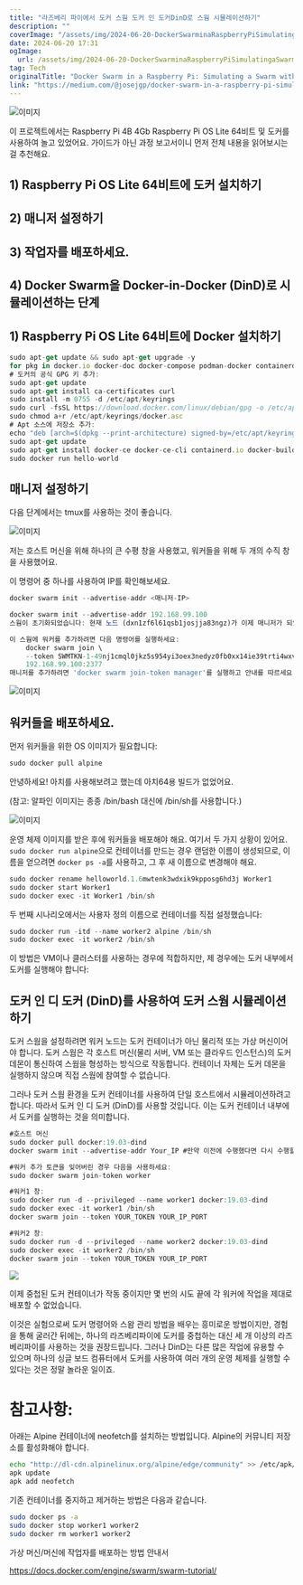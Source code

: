 ```yaml
---
title: "라즈베리 파이에서 도커 스웜 도커 인 도커DinD로 스웜 시뮬레이션하기"
description: ""
coverImage: "/assets/img/2024-06-20-DockerSwarminaRaspberryPiSimulatingaSwarmwithDocker-in-DockerDinD_0.png"
date: 2024-06-20 17:31
ogImage: 
  url: /assets/img/2024-06-20-DockerSwarminaRaspberryPiSimulatingaSwarmwithDocker-in-DockerDinD_0.png
tag: Tech
originalTitle: "Docker Swarm in a Raspberry Pi: Simulating a Swarm with Docker-in-Docker (DinD)"
link: "https://medium.com/@josejgp/docker-swarm-in-a-raspberry-pi-simulating-a-swarm-with-docker-in-docker-dind-04957770f8ca"
---
```



![이미지](/assets/img/2024-06-20-DockerSwarminaRaspberryPiSimulatingaSwarmwithDocker-in-DockerDinD_0.png)

이 프로젝트에서는 Raspberry Pi 4B 4Gb Raspberry Pi OS Lite 64비트 및 도커를 사용하여 놀고 있었어요. 가이드가 아닌 과정 보고서이니 먼저 전체 내용을 읽어보시는 걸 추천해요.

## 1) Raspberry Pi OS Lite 64비트에 도커 설치하기

## 2) 매니저 설정하기

<div class="content-ad"></div>

## 3) 작업자를 배포하세요.

## 4) Docker Swarm을 Docker-in-Docker (DinD)로 시뮬레이션하는 단계

## 1) Raspberry Pi OS Lite 64비트에 Docker 설치하기

```js
sudo apt-get update && sudo apt-get upgrade -y
for pkg in docker.io docker-doc docker-compose podman-docker containerd runc; do sudo apt-get remove $pkg; done
# 도커의 공식 GPG 키 추가:
sudo apt-get update
sudo apt-get install ca-certificates curl
sudo install -m 0755 -d /etc/apt/keyrings
sudo curl -fsSL https://download.docker.com/linux/debian/gpg -o /etc/apt/keyrings/docker.asc
sudo chmod a+r /etc/apt/keyrings/docker.asc
# Apt 소스에 저장소 추가:
echo "deb [arch=$(dpkg --print-architecture) signed-by=/etc/apt/keyrings/docker.asc] https://download.docker.com/linux/debian $(. /etc/os-release && echo "$VERSION_CODENAME") stable" | sudo tee /etc/apt/sources.list.d/docker.list > /dev/null
sudo apt-get update
sudo apt-get install docker-ce docker-ce-cli containerd.io docker-buildx-plugin docker-compose-plugin
sudo docker run hello-world
```

<div class="content-ad"></div>

## 매니저 설정하기

다음 단계에서는 tmux를 사용하는 것이 좋습니다.

![이미지](/assets/img/2024-06-20-DockerSwarminaRaspberryPiSimulatingaSwarmwithDocker-in-DockerDinD_1.png)

저는 호스트 머신을 위해 하나의 큰 수평 창을 사용했고, 워커들을 위해 두 개의 수직 창을 사용했어요.

<div class="content-ad"></div>

이 명령어 중 하나를 사용하여 IP를 확인해보세요.

```js
docker swarm init --advertise-addr <매니저-IP>
```

```js
docker swarm init --advertise-addr 192.168.99.100
스웜이 초기화되었습니다: 현재 노드 (dxn1zf6l61qsb1josjja83ngz)가 이제 매니저가 되었습니다.
```

```js
이 스웜에 워커를 추가하려면 다음 명령어를 실행하세요:
    docker swarm join \
    --token SWMTKN-1-49nj1cmql0jkz5s954yi3oex3nedyz0fb0xx14ie39trti4wxv-8vxv8rssmk743ojnwacrr2e7c \
    192.168.99.100:2377
매니저를 추가하려면 'docker swarm join-token manager'를 실행하고 안내를 따르세요.
```

<div class="content-ad"></div>


![이미지](/assets/img/2024-06-20-DockerSwarminaRaspberryPiSimulatingaSwarmwithDocker-in-DockerDinD_2.png)

## 워커들을 배포하세요.

먼저 워커들을 위한 OS 이미지가 필요합니다:

```js
sudo docker pull alpine
```

<div class="content-ad"></div>

안녕하세요! 아치를 사용해보려고 했는데 아치64용 빌드가 없었어요.

(참고: 알파인 이미지는 종종 /bin/bash 대신에 /bin/sh를 사용합니다.)

![이미지](/assets/img/2024-06-20-DockerSwarminaRaspberryPiSimulatingaSwarmwithDocker-in-DockerDinD_3.png)

운영 체제 이미지를 받은 후에 워커들을 배포해야 해요. 여기서 두 가지 상황이 있어요. `sudo docker run alpine`으로 컨테이너를 만드는 경우 랜덤한 이름이 생성되므로, 이름을 얻으려면 `docker ps -a`를 사용하고, 그 후 새 이름으로 변경해야 해요.

<div class="content-ad"></div>


```js
sudo docker rename helloworld.1.6mwtenk3wdxik9kpposg6hd3j Worker1
sudo docker start Worker1
sudo docker exec -it Worker1 /bin/sh
```

두 번째 시나리오에서는 사용자 정의 이름으로 컨테이너를 직접 설정했습니다:

```js
sudo docker run -itd --name worker2 alpine /bin/sh
sudo docker exec -it worker2 /bin/sh
```

이 방법은 VM이나 클러스터를 사용하는 경우에 적합하지만, 제 경우에는 도커 내부에서 도커를 실행해야 합니다:


<div class="content-ad"></div>

## 도커 인 디 도커 (DinD)를 사용하여 도커 스웜 시뮬레이션하기

도커 스웜을 설정하려면 워커 노드는 도커 컨테이너가 아닌 물리적 또는 가상 머신이어야 합니다. 도커 스웜은 각 호스트 머신(물리 서버, VM 또는 클라우드 인스턴스)의 도커 데몬이 통신하여 스웜을 형성하는 방식으로 작동합니다. 컨테이너 자체는 도커 데몬을 실행하지 않으며 직접 스웜에 참여할 수 없습니다.

그러나 도커 스웜 환경을 도커 컨테이너를 사용하여 단일 호스트에서 시뮬레이션하려고 합니다. 따라서 도커 인 디 도커 (DinD)를 사용할 것입니다. 이는 도커 컨테이너 내부에서 도커를 실행하는 것을 의미합니다.

```js
#호스트 머신
sudo docker pull docker:19.03-dind
docker swarm init --advertise-addr Your_IP #만약 이전에 수행했다면 다시 수행할 필요가 없습니다

#워커 추가 토큰을 잊어버린 경우 다음을 사용하세요:
sudo docker swarm join-token worker

#워커1 창:
sudo docker run -d --privileged --name worker1 docker:19.03-dind
sudo docker exec -it worker1 /bin/sh
docker swarm join --token YOUR_TOKEN YOUR_IP_PORT

#워커2 창:
sudo docker run -d --privileged --name worker2 docker:19.03-dind
sudo docker exec -it worker2 /bin/sh
docker swarm join --token YOUR_TOKEN YOUR_IP_PORT
```

<div class="content-ad"></div>

<img src="/assets/img/2024-06-20-DockerSwarminaRaspberryPiSimulatingaSwarmwithDocker-in-DockerDinD_4.png" />

이제 중첩된 도커 컨테이너가 작동 중이지만 몇 번의 시도 끝에 각 워커에 작업을 제대로 배포할 수 없었습니다.

이것은 실험으로써 도커 명령어와 스왐 관리 방법을 배우는 흥미로운 방법이지만, 경험을 통해 굴러간 뒤에는, 하나의 라즈베리파이에 도커를 중첩하는 대신 세 개 이상의 라즈베리파이를 사용하는 것을 권장드립니다. 그러나 DinD는 다른 많은 작업에 유용할 수 있으며 하나의 싱글 보드 컴퓨터에서 도커를 사용하여 여러 개의 운영 체제를 실행할 수 있다는 것은 정말 놀라운 일이죠.

# 참고사항:

<div class="content-ad"></div>

아래는 Alpine 컨테이너에 neofetch를 설치하는 방법입니다. Alpine의 커뮤니티 저장소를 활성화해야 합니다.

```sh
echo "http://dl-cdn.alpinelinux.org/alpine/edge/community" >> /etc/apk/repositories
apk update
apk add neofetch
```

기존 컨테이너를 중지하고 제거하는 방법은 다음과 같습니다.

```sh
sudo docker ps -a
sudo docker stop worker1 worker2
sudo docker rm worker1 worker2
```

<div class="content-ad"></div>

가상 머신/머신에 작업자를 배포하는 방법 안내서

https://docs.docker.com/engine/swarm/swarm-tutorial/